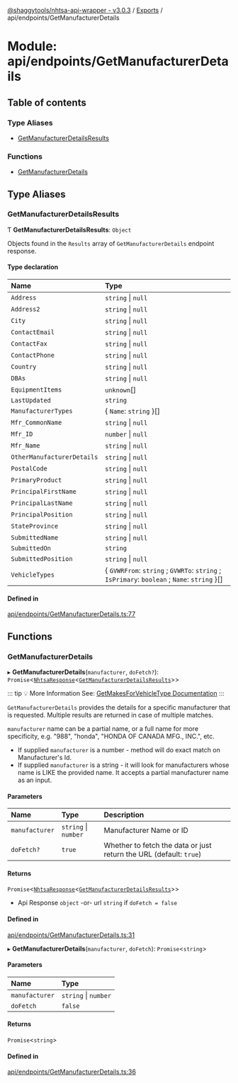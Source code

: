 [@shaggytools/nhtsa-api-wrapper - v3.0.3](../index.md) / [Exports](../modules.md) / api/endpoints/GetManufacturerDetails

# Module: api/endpoints/GetManufacturerDetails

## Table of contents

### Type Aliases

- [GetManufacturerDetailsResults](api_endpoints_GetManufacturerDetails.md#getmanufacturerdetailsresults)

### Functions

- [GetManufacturerDetails](api_endpoints_GetManufacturerDetails.md#getmanufacturerdetails)

## Type Aliases

### GetManufacturerDetailsResults

Ƭ **GetManufacturerDetailsResults**: `Object`

Objects found in the `Results` array of `GetManufacturerDetails` endpoint response.

#### Type declaration

| Name                       | Type                                                                                        |
| :------------------------- | :------------------------------------------------------------------------------------------ |
| `Address`                  | `string` \| `null`                                                                          |
| `Address2`                 | `string` \| `null`                                                                          |
| `City`                     | `string` \| `null`                                                                          |
| `ContactEmail`             | `string` \| `null`                                                                          |
| `ContactFax`               | `string` \| `null`                                                                          |
| `ContactPhone`             | `string` \| `null`                                                                          |
| `Country`                  | `string` \| `null`                                                                          |
| `DBAs`                     | `string` \| `null`                                                                          |
| `EquipmentItems`           | `unknown`[]                                                                                 |
| `LastUpdated`              | `string`                                                                                    |
| `ManufacturerTypes`        | { `Name`: `string` }[]                                                                      |
| `Mfr_CommonName`           | `string` \| `null`                                                                          |
| `Mfr_ID`                   | `number` \| `null`                                                                          |
| `Mfr_Name`                 | `string` \| `null`                                                                          |
| `OtherManufacturerDetails` | `string` \| `null`                                                                          |
| `PostalCode`               | `string` \| `null`                                                                          |
| `PrimaryProduct`           | `string` \| `null`                                                                          |
| `PrincipalFirstName`       | `string` \| `null`                                                                          |
| `PrincipalLastName`        | `string` \| `null`                                                                          |
| `PrincipalPosition`        | `string` \| `null`                                                                          |
| `StateProvince`            | `string` \| `null`                                                                          |
| `SubmittedName`            | `string` \| `null`                                                                          |
| `SubmittedOn`              | `string`                                                                                    |
| `SubmittedPosition`        | `string` \| `null`                                                                          |
| `VehicleTypes`             | { `GVWRFrom`: `string` ; `GVWRTo`: `string` ; `IsPrimary`: `boolean` ; `Name`: `string` }[] |

#### Defined in

[api/endpoints/GetManufacturerDetails.ts:77](https://github.com/ShaggyTech/nhtsa-api-wrapper/blob/main/packages/lib/src/api/endpoints/GetManufacturerDetails.ts#L77)

## Functions

### GetManufacturerDetails

▸ **GetManufacturerDetails**(`manufacturer`, `doFetch?`): `Promise`<[`NhtsaResponse`](api_types.md#nhtsaresponse)<[`GetManufacturerDetailsResults`](api_endpoints_GetManufacturerDetails.md#getmanufacturerdetailsresults)\>\>

::: tip :bulb: More Information
See: [GetMakesForVehicleType Documentation](/api/endpoints/get-makes-for-vehicle-type)
:::

`GetManufacturerDetails` provides the details for a specific manufacturer that is requested.
Multiple results are returned in case of multiple matches.

`manufacturer` name can be a partial name, or a full name for more specificity, e.g. "988",
"honda", "HONDA OF CANADA MFG., INC.", etc.

- If supplied `manufacturer` is a number - method will do exact match on Manufacturer's Id.
- If supplied `manufacturer` is a string - it will look for manufacturers whose name is LIKE the
  provided name. It accepts a partial manufacturer name as an input.

#### Parameters

| Name           | Type                 | Description                                                        |
| :------------- | :------------------- | :----------------------------------------------------------------- |
| `manufacturer` | `string` \| `number` | Manufacturer Name or ID                                            |
| `doFetch?`     | `true`               | Whether to fetch the data or just return the URL (default: `true`) |

#### Returns

`Promise`<[`NhtsaResponse`](api_types.md#nhtsaresponse)<[`GetManufacturerDetailsResults`](api_endpoints_GetManufacturerDetails.md#getmanufacturerdetailsresults)\>\>

- Api Response
  `object` -or- url `string` if `doFetch = false`

#### Defined in

[api/endpoints/GetManufacturerDetails.ts:31](https://github.com/ShaggyTech/nhtsa-api-wrapper/blob/main/packages/lib/src/api/endpoints/GetManufacturerDetails.ts#L31)

▸ **GetManufacturerDetails**(`manufacturer`, `doFetch`): `Promise`<`string`\>

#### Parameters

| Name           | Type                 |
| :------------- | :------------------- |
| `manufacturer` | `string` \| `number` |
| `doFetch`      | `false`              |

#### Returns

`Promise`<`string`\>

#### Defined in

[api/endpoints/GetManufacturerDetails.ts:36](https://github.com/ShaggyTech/nhtsa-api-wrapper/blob/main/packages/lib/src/api/endpoints/GetManufacturerDetails.ts#L36)
